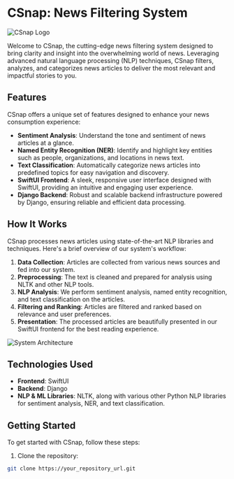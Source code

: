 # CSnap: News Filtering System

![CSnap Logo]([path_to_your_logo_image](https://github.com/nshah1503/C-SNAP/blob/main/News%20App%20Interface%20Visualization.webp))

Welcome to CSnap, the cutting-edge news filtering system designed to bring clarity and insight into the overwhelming world of news. Leveraging advanced natural language processing (NLP) techniques, CSnap filters, analyzes, and categorizes news articles to deliver the most relevant and impactful stories to you.

## Features

CSnap offers a unique set of features designed to enhance your news consumption experience:

- **Sentiment Analysis**: Understand the tone and sentiment of news articles at a glance.
- **Named Entity Recognition (NER)**: Identify and highlight key entities such as people, organizations, and locations in news text.
- **Text Classification**: Automatically categorize news articles into predefined topics for easy navigation and discovery.
- **SwiftUI Frontend**: A sleek, responsive user interface designed with SwiftUI, providing an intuitive and engaging user experience.
- **Django Backend**: Robust and scalable backend infrastructure powered by Django, ensuring reliable and efficient data processing.

## How It Works

CSnap processes news articles using state-of-the-art NLP libraries and techniques. Here's a brief overview of our system's workflow:

1. **Data Collection**: Articles are collected from various news sources and fed into our system.
2. **Preprocessing**: The text is cleaned and prepared for analysis using NLTK and other NLP tools.
3. **NLP Analysis**: We perform sentiment analysis, named entity recognition, and text classification on the articles.
4. **Filtering and Ranking**: Articles are filtered and ranked based on relevance and user preferences.
5. **Presentation**: The processed articles are beautifully presented in our SwiftUI frontend for the best reading experience.

![System Architecture](path_to_your_system_architecture_image)

## Technologies Used

- **Frontend**: SwiftUI
- **Backend**: Django
- **NLP & ML Libraries**: NLTK, along with various other Python NLP libraries for sentiment analysis, NER, and text classification.

## Getting Started

To get started with CSnap, follow these steps:

1. Clone the repository:
```bash
git clone https://your_repository_url.git
